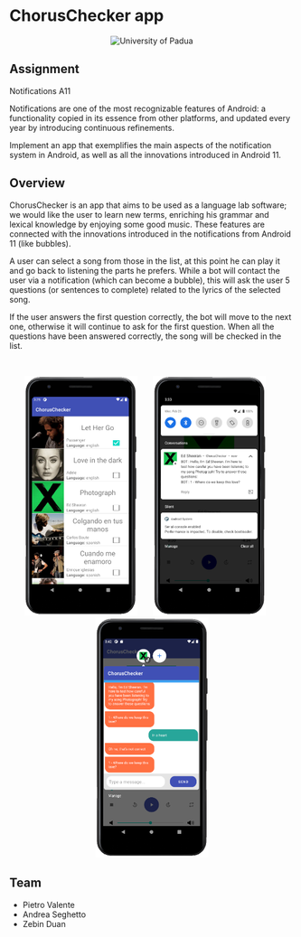 # ChorusChecker app

<p align="center">
    <img src="https://www.unidformazione.com/wp-content/uploads/2018/04/unipd-universita-di-padova.png" width="250" alt="University of Padua"/>
</p>

## Assignment

Notifications A11

Notifications are one of the most recognizable features of Android: a functionality copied in its essence from other platforms, and updated every year by introducing continuous refinements.

Implement an app that exemplifies the main aspects of the notification system in Android, as well as all the innovations introduced in Android 11.

## Overview

ChorusChecker is an app that aims to be used as a language lab software; we would like the user to learn new terms, enriching his grammar and lexical knowledge by enjoying some good music. These features are connected with the innovations introduced in the notifications from Android 11 (like bubbles).

A user can select a song from those in the list, at this point he can play it and go back to listening the parts he prefers. While a bot will contact the user via a notification (which can become a bubble), this will ask the user 5 questions (or sentences to complete) related to the lyrics of the selected song.

If the user answers the first question correctly, the bot will move to the next one, otherwise it will continue to ask for the first question. When all the questions have been answered correctly, the song will be checked in the list.

&nbsp;
<p align="center">
    <a href="https://github.com/pietrovalente/ChorusChecker-app-programming-embedded-systems/blob/main/images/Home.png"><img src="https://github.com/pietrovalente/ChorusChecker-app-programming-embedded-systems/blob/main/images/Home.png" alt="" width="200px"></a>
    &nbsp;
    &nbsp;
    &nbsp;
        <a href="https://github.com/pietrovalente/ChorusChecker-app-programming-embedded-systems/blob/main/images/Notification.png"><img src="https://github.com/pietrovalente/ChorusChecker-app-programming-embedded-systems/blob/main/images/Notification.png" alt="" width="200px"></a>
    &nbsp;
    &nbsp;
    &nbsp;
        <a href="https://github.com/pietrovalente/ChorusChecker-app-programming-embedded-systems/blob/main/images/Bubble.png"><img src="https://github.com/pietrovalente/ChorusChecker-app-programming-embedded-systems/blob/main/images/Bubble.png" alt="" width="200px"></a>
</p>

## Team

* Pietro Valente
* Andrea Seghetto
* Zebin Duan

